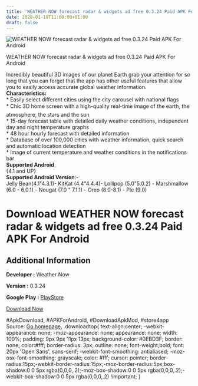 ```yaml
---
title: 'WEATHER NOW forecast radar & widgets ad free 0.3.24 Paid APK For Android'
date: 2020-01-19T11:00:00+01:00
draft: false
---
```


![WEATHER NOW forecast radar & widgets ad free 0.3.24 Paid APK For Android](https://i2.wp.com/apkhome.net/wp-content/uploads/2020/01/WEATHER-NOW-forecast-radar-widgets-ad-free-0.3.24-Paid.png "WEATHER NOW forecast radar & widgets ad free 0.3.24 Paid APK For Android")

  

WEATHER NOW forecast radar & widgets ad free 0.3.24 Paid APK For Android

Incredibly beautiful 3D images of our planet Earth grab your attention for so long that you can forget that the app has other useful features that allow you to easily access accurate global weather information.  
**Characteristics:**  
\* Easily select different cities using the city carousel with national flags  
\* Chic 3D home screen with a high-quality real-time image of the earth, the atmosphere, the stars and the sun  
\* 15-day forecast table with detailed daily weather conditions, independent day and night temperature graphs  
\* 48 hour hourly forecast with detailed information  
\* Database of over 100,000 cities with weather information, quick search and automatic location detection  
\* Image of current temperature and weather conditions in the notifications bar  
**Supported Android**  
{4.1 and UP}  
**Supported Android Version**:-  
Jelly Bean(4.1"4.3.1)- KitKat (4.4"4.4.4)- Lollipop (5.0"5.0.2) - Marshmallow (6.0 - 6.0.1) - Nougat (7.0 " 7.1.1) - Oreo (8.0-8.1) - Pie (9.0)

Download WEATHER NOW forecast radar & widgets ad free 0.3.24 Paid APK For Android
=================================================================================

Additional Information
----------------------

**Developer :** Weather Now

**Version :** 0.3.24

**Google Play :** [PlayStore](https://play.google.com/store/apps/details?id=com.weathernowapp.paid)

  

[Download Now](https://store4app.co/post/weather-now-forecast-radar-amp-widgets-ad-free-0-3-24-paid-apk-for-android_1579422174)

  
#ApkDownload, #APKForAndroid, #DownloadApkMod, #store4app  
Source: [Go homepage.](https://store4app.co/post/weather-now-forecast-radar-amp-widgets-ad-free-0-3-24-paid-apk-for-android_1579422174) .downloadtop{ text-align:center; -webkit-appearance: none; -moz-appearance: none; appearance: none; width: 100%; padding: 9px 9px 11px 13px; background-color: #0EBD3F; border: none; color:#fff; border-radius: 3px; outline: none; font-weight;bold; font: 20px 'Open Sans', sans-serif; -webkit-font-smoothing: antialiased; -moz-osx-font-smoothing: grayscale; color: #fff; cursor: pointer; border-radius:15px;-webkit-border-radius:15px;-moz-border-radius:5px;box-shadow:0 0 5px rgba(0,0,0,.2);-moz-box-shadow:0 0 5px rgba(0,0,0,.2);-webkit-box-shadow:0 0 5px rgba(0,0,0,.2) !important; }